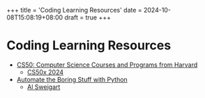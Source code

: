 +++
title = 'Coding Learning Resources'
date = 2024-10-08T15:08:19+08:00
draft = true
+++

# Coding Learning Resources

+ [CS50: Computer Science Courses and Programs from Harvard](https://www.edx.org/cs50)
  + [CS50x 2024](https://cs50.harvard.edu/x/2024/)
+ [Automate the Boring Stuff with Python](https://automatetheboringstuff.com/)
  + [Al Sweigart](https://alsweigart.com/)
